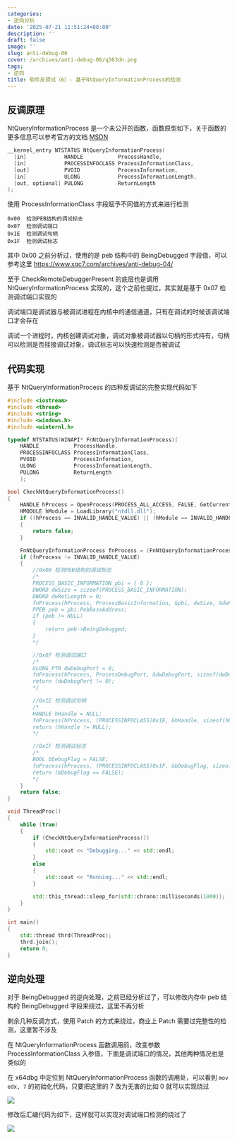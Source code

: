 ```yaml
---
categories:
- 逆向分析
date: '2025-07-21 11:51:24+08:00'
description: ''
draft: false
image: ''
slug: anti-debug-06
cover: /archives/anti-debug-06/q363dn.png
tags:
- 逆向
title: 软件反调试（6）- 基于NtQueryInformationProcess的检测
---
```




## 反调原理

NtQueryInformationProcess 是一个未公开的函数，函数原型如下，关于函数的更多信息可以参考官方的文档 [MSDN](https://learn.microsoft.com/zh-cn/windows/win32/api/winternl/nf-winternl-ntqueryinformationprocess)

```c++
__kernel_entry NTSTATUS NtQueryInformationProcess(
  [in]            HANDLE           ProcessHandle,
  [in]            PROCESSINFOCLASS ProcessInformationClass,
  [out]           PVOID            ProcessInformation,
  [in]            ULONG            ProcessInformationLength,
  [out, optional] PULONG           ReturnLength
);
```

使用 ProcessInformationClass 字段赋予不同值的方式来进行检测

```shell
0x00  检测PEB结构的调试标志
0x07  检测调试端口
0x1E  检测调试句柄
0x1F  检测调试标志
```

其中 0x00 之前分析过，使用的是 peb 结构中的 BeingDebugged 字段值，可以参考这里 https://www.xqc7.com/archives/anti-debug-04/

至于 CheckRemoteDebuggerPresent 的底层也是调用 NtQueryInformationProcess 实现的，这个之前也提过，其实就是基于 0x07 检测调试端口实现的

调试端口是调试器与被调试进程在内核中的通信通道，只有在调试的时候该调试端口才会存在

调试一个进程时，内核创建调试对象，调试对象被调试器以句柄的形式持有，句柄可以检测是否挂接调试对象，调试标志可以快速检测是否被调试

## 代码实现

基于 NtQueryInformationProcess 的四种反调试的完整实现代码如下

```c++
#include <iostream>
#include <thread>
#include <string>
#include <windows.h>
#include <winternl.h>

typedef NTSTATUS(WINAPI* FnNtQueryInformationProcess)(
    HANDLE           ProcessHandle,
    PROCESSINFOCLASS ProcessInformationClass,
    PVOID            ProcessInformation,
    ULONG            ProcessInformationLength,
    PULONG           ReturnLength
    );

bool CheckNtQueryInformationProcess()
{
    HANDLE hProcess = OpenProcess(PROCESS_ALL_ACCESS, FALSE, GetCurrentProcessId());
    HMODULE hModule = LoadLibrary("ntdll.dll");
    if ((hProcess == INVALID_HANDLE_VALUE) || (hModule == INVALID_HANDLE_VALUE))
    {
        return false;
    }

    FnNtQueryInformationProcess fnProcess = (FnNtQueryInformationProcess)GetProcAddress(hModule, "NtQueryInformationProcess");
    if (fnProcess != INVALID_HANDLE_VALUE)
    {
        //0x00 检测PEB结构的调试标志
        /*
        PROCESS_BASIC_INFORMATION pbi = { 0 };
        DWORD dwSize = sizeof(PROCESS_BASIC_INFORMATION);
        DWORD dwRetLength = 0;
        fnProcess(hProcess, ProcessBasicInformation, &pbi, dwSize, &dwRetLength);
        PPEB peb = pbi.PebBaseAddress;
        if (peb != NULL)
        {
            return peb->BeingDebugged;
        }
        */

        //0x07 检测调试端口
        /*
        ULONG_PTR dwDebugPort = 0;
        fnProcess(hProcess, ProcessDebugPort, &dwDebugPort, sizeof(dwDebugPort), NULL);
        return (dwDebugPort != 0);
        */

        //0x1E 检测调试句柄
        /*
        HANDLE hHandle = NULL;
        fnProcess(hProcess, (PROCESSINFOCLASS)0x1E, &hHandle, sizeof(hHandle), NULL);
        return (hHandle != NULL);
        */

        //0x1F 检测调试标志
        /*
        BOOL bDebugFlag = FALSE;
        fnProcess(hProcess, (PROCESSINFOCLASS)0x1F, &bDebugFlag, sizeof(bDebugFlag), NULL);
        return (bDebugFlag == FALSE);
        */
    }
    return false;
}

void ThreadProc()
{
    while (true)
    {
        if (CheckNtQueryInformationProcess())
        {
            std::cout << "Debugging..." << std::endl;
        }
        else
        {
            std::cout << "Running..." << std::endl;
        }

        std::this_thread::sleep_for(std::chrono::milliseconds(1000));
    }
}

int main()
{
    std::thread thrd(ThreadProc);
    thrd.join();
    return 0;
}
```

## 逆向处理

对于 BeingDebugged 的逆向处理，之前已经分析过了，可以修改内存中 peb 结构的 BeingDebugged 字段来绕过，这里不再分析

剩余几种反调方式，使用 Patch 的方式来绕过，商业上 Patch 需要过完整性的检测，这里暂不涉及

在 NtQueryInformationProcess 函数调用前，改变参数 ProcessInformationClass 入参值，下面是调试端口的情况，其他两种情况也是类似的

在 x64dbg 中定位到 NtQueryInformationProcess 函数的调用处，可以看到 `mov edx, 7` 的初始化代码，只要把这里的 7 改为无害的比如 0 就可以实现绕过

![](/archives/anti-debug-06/q363dn.png)

修改后汇编代码为如下，这样就可以实现对调试端口检测的绕过了 

![](/archives/anti-debug-06/zo5t0l.png)
